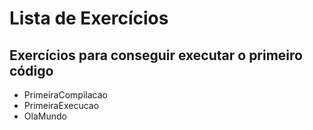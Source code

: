 # Lista de Exercícios


## Exercícios para conseguir executar o primeiro código

- PrimeiraCompilacao
- PrimeiraExecucao
- OlaMundo
